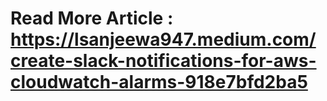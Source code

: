 # Read More Article : https://lsanjeewa947.medium.com/create-slack-notifications-for-aws-cloudwatch-alarms-918e7bfd2ba5